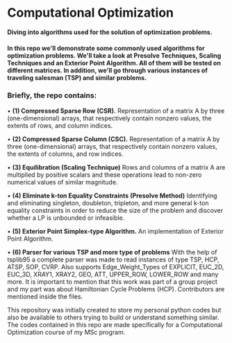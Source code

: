 # Computational Optimization
**Diving into algorithms used for the solution of optimization problems.**

#### In this repo we'll demonstrate some commonly used algorithms for optimization problems. We'll take a look at Presolve Techniques, Scaling Techniques and an Exterior Point Algorithm. All of them will be tested on different matrices. In addition, we'll go through various instances of traveling salesman (TSP) and similar problems.

### Briefly, the repo contains:

  • **(1) Compressed Sparse Row (CSR).** Representation of a matrix A by three (one-dimensional) arrays, that respectively contain nonzero values, the extents of rows, and column indices.
  
  • **(2) Compressed Sparse Column (CSC).** Representation of a matrix A by three (one-dimensional) arrays, that respectively contain nonzero values, the extents of columns, and row indices.
  
  • **(3) Equilibration (Scaling Technique)** Rows and columns of a matrix A are multiplied by positive scalars and these operations lead to non-zero numerical values of similar magnitude.
  
  • **(4) Eliminate k-ton Equality Constraints (Presolve Method)** Identifying and eliminating singleton, doubleton, tripleton, and more general k-ton equality constraints in order to reduce the size of the problem and discover whether a LP is unbounded or infeasible.
  
  • **(5) Exterior Point Simplex-type Algorithm.** An implementation of Exterior Point Algorithm.
  
  • **(6) Parser for various TSP and more type of problems** With the help of tsplib95 a complete parser was made to read instances of type TSP, HCP, ATSP, SOP, CVRP. Also supports Edge_Weight_Types of EXPLICIT, EUC_2D, EUC_3D, XRAY1, XRAY2, GEO, ATT, UPPER_ROW, LOWER_ROW and many more. It is important to mention that this work was part of a group project and my part was about Hamiltonian Cycle Problems (HCP). Contributors are mentioned inside the files.
  
This repository was initially created to store my personal python codes but also be available to others trying to build or understand something similar.
The codes contained in this repo are made specifically for a Computational Optimization course of my MSc program.
